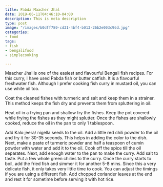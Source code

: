 ```yaml
---
title: Pabda Maacher Jhal
date: 2019-06-11T04:46:10-04:00
description: This is meta description
type: post
image: "/images/b0dff780-cd31-4bf4-b013-26b2e003c96d.jpg"
categories:
- food
tags:
- fish
- bengalifood
- simplecooking

---
```

Maacher Jhal is one of the easiest and flavourful Bengali fish recipes. For this curry, I have used Pabda fish or butter catfish. It is a flavourful freshwater fish. Although I prefer cooking fish curry in mustard oil, you can use white oil too. 

Coat the cleaned fishes with turmeric and salt and keep them in a strainer. This method keeps the fish dry and prevents them from spluttering in oil.

Heat oil in a frying pan and shallow fry the fishes. Keep the pot covered while frying the fishes as they might splutter. Once the fishes are shallowly cooked, reduce the oil in the pan to only 1 tablespoon.

Add Kalo jeera/ nigella seeds to the oil. Add a little red chili powder to the oil and fry it for 30-35 seconds. This helps in adding the color to the dish. Next, make a paste of turmeric powder and half a teaspoon of cumin powder with water and add it to the oil. Cook off the spice till the oil separates. Next, add enough water to the pan to make the curry. Add salt to taste. Put a few whole green chilies to the curry. Once the curry starts to boil, add the fried fish and simmer it for another 5-8 mins. Since this a very delicate fish, it only takes very little time to cook. You can adjust the timings if you are using a different fish. Add chopped coriander leaves at the end and rest it for sometime before serving it with hot rice.